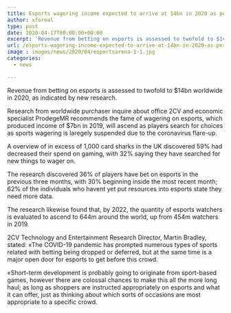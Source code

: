 ```yaml
---
title: Esports wagering income expected to arrive at 14bn in 2020 as per research
author: xforeal 
type: post
date: 2020-04-17T00:00:00+00:00
excerpt: 'Revenue from betting on esports is assessed to twofold to $14bn worldwide in 2020, as indicated by new research '
url: /esports-wagering-income-expected-to-arrive-at-14bn-in-2020-as-per-research/
image : images/news/2020/04/esportsarena-1-1.jpg
categories:
  - news

---
```

Revenue from betting on esports is assessed to twofold to $14bn worldwide in 2020, as indicated by new research. 

Research from worldwide purchaser inquire about office 2CV and economic specialist ProdegeMR recommends the fame of wagering on esports, which produced income of $7bn in 2019, will ascend as players search for choices as sports wagering is laregely suspended due to the coronavirus flare-up. 

A overview of in excess of 1,000 card sharks in the UK discovered 59&percnt; had decreased their spend on gaming, with 32&percnt; saying they have searched for new things to wager on. 

The research discovered 36&percnt; of players have bet on esports in the previous three months, with 30&percnt; beginning inside the most recent month; 62&percnt; of the individuals who havent yet put resources into esports state they need more data. 

The research likewise found that, by 2022, the quantity of esports watchers is evaluated to ascend to 644m around the world, up from 454m watchers in 2019. 

2CV Technology and Entertainment Research Director, Martin Bradley, stated: &#171;The COVID-19 pandemic has prompted numerous types of sports related with betting being dropped or deferred, but at the same time is a major open door for esports to get before this crowd. 

&#171;Short-term development is probably going to originate from sport-based games, however there are colossal chances to make this all the more long haul; as long as shoppers are instructed appropriately on esports and what it can offer, just as thinking about which sorts of occasions are most appropriate to a specific crowd.